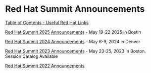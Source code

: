 # Red Hat Summit Announcements

[Table of Contents - Useful Red Hat Links](https://github.com/pslucas0212/UsefulRedHatLinks)

[Red Hat Summit 2025 Announcements](https://github.com/pslucas0212/Red-Hat-Summit-2025) - May 19-22 2025 in Bostin

[Red Hat Summit 2024 Announcements](https://github.com/pslucas0212/Red-Hat-Summit-2024) - May 6-9, 2024 in Denver 

[Red Hat Summit 2023 Announcements](https://github.com/pslucas0212/Red-Hat-Summit-2023) - May 23-25, 2023 in Boston.  Session Catalog Available

[Red Hat Summit 2022 Announcements](https://github.com/pslucas0212/Red-Hat-Summit-2022/)

